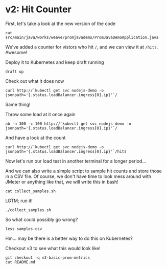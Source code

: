 # v2: Hit Counter

First, let's take a look at the new version of the code
```
cat src/main/java/works/weave/promjavademo/PromJavaDemoApplication.java
```

We've added a counter for vistors who hit `/`, and we can view it at `/hits`. Awesome!

Deploy it to Kubernetes and keep draft running
```
draft up
```

Check out what it does now
```
curl http://`kubectl get svc nodejs-demo -o jsonpath='{.status.loadBalancer.ingress[0].ip}'`/
```

Same thing!

Throw some load at it once again
```
ab -n 300 -c 100 http://`kubectl get svc nodejs-demo -o jsonpath='{.status.loadBalancer.ingress[0].ip}'`/
```

And have a look at the count
```
curl http://`kubectl get svc nodejs-demo -o jsonpath='{.status.loadBalancer.ingress[0].ip}'`/hits
```

Now let's run our load test in another terminal for a longer period...

And we can also write a simple script to sample hit counts and store those in a CSV file.
Of course, we don't have time to look mess around with JMeter or anything like that, we
will write this in bash!
```
cat collect_samples.sh
```

LGTM; run it!

```
./collect_samples.sh
```

So what could possibly go wrong?

```
less samples.csv
```

Hm... may be there is a better way to do this on Kubernetes?

Checkout v3 to see what this would look like!

```
git checkout -q v3-basic-prom-metrics
cat README.md
```
